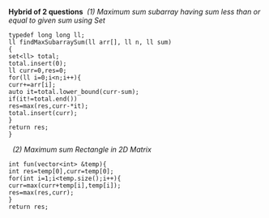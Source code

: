 **Hybrid of 2 questions**
​
*(1) Maximum sum subarray having sum less than or equal to given sum using Set*
```
typedef long long ll;
ll findMaxSubarraySum(ll arr[], ll n, ll sum)
{
set<ll> total;
total.insert(0);
ll curr=0,res=0;
for(ll i=0;i<n;i++){
curr+=arr[i];
auto it=total.lower_bound(curr-sum);
if(it!=total.end())
res=max(res,curr-*it);
total.insert(curr);
}
return res;
}
```
​
​
*(2) Maximum sum Rectangle in 2D Matrix*
```
int fun(vector<int> &temp){
int res=temp[0],curr=temp[0];
for(int i=1;i<temp.size();i++){
curr=max(curr+temp[i],temp[i]);
res=max(res,curr);
}
return res;